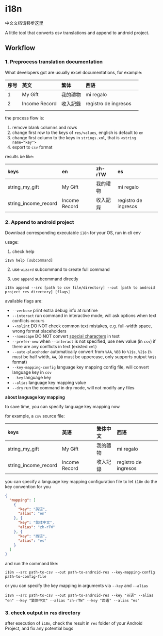 # i18n

中文文档请移步[这里](./README_CH.md)

A little tool that converts csv translations and append to android project.

## Workflow

### 1. Preprocess translation documentation

What developers got are usually excel documentations, for example:

|序号|英文|繁体|西语||
|:---|:---|:---|:---|:---|
|1|My Gift|我的禮物|mi regalo||
|2|Income Record|收入記錄|registro de ingresos||
||||

the process flow is:

1. remove blank columns and rows
2. change first row to the keys of `res/values`, english is default to `en`
3. change first column to the keys in `strings.xml`, that is `<string name="key">`
4. export to `csv` format

results be like:

|keys|en|zh-rTW|es|
|:---|:---|:---|:---|
|string_my_gift|My Gift|我的禮物|mi regalo|
|string_income_record|Income Record|收入記錄|registro de ingresos|

### 2. Append to android project

Download corresponding executable `i18n` for your OS, run in cli env

usage:

1. check help

`i18n help [subcommand]`

2. use `wizard` subcommand to create full command

3. use `append` subcommand directly

`i18n append --src [path to csv file/directory] --out [path to android project res directory] [flags]`

available flags are:

* `--verbose` print extra debug info at runtime
* `--interact` run command in interactive mode, will ask options when text conflicts occurs
* `--nolint` DO NOT check common text mistakes, e.g. full-width space, wrong format placeholders
* `--noescape` DO NOT convert [special characters](https://developer.android.com/guide/topics/resources/string-resource#FormattingAndStyling) in text
* `--prefer-new` when `--interact` is not specified, use new value (in `csv`) if there are any conflicts in text (existed `xml`)
* `--auto-placehoder` automatically convert from `%AA`, `%BB` to `%1$s`, `%2$s` (`%` must be half width, `AA`, `BB` must be uppercase, only supports output `%n$s` format)
* `--key-mapping-config` language key mapping config file, will convert language key in `csv`
* `--key` language key
* `--alias` language key mapping value
* `--dry` run the command in dry mode, will not modify any files

**about language key mapping**

to save time, you can specify language key mapping now

for example, a `csv` source file:

|keys|英语|繁体中文|西语|
|:---|:---|:---|:---|
|string_my_gift|My Gift|我的禮物|mi regalo|
|string_income_record|Income Record|收入記錄|registro de ingresos|

you can specify a language key mapping configuration file to let `i18n` do the key convention for you

```json
{
  "mapping": [
    {
      "key": "英语",
      "alias": "en"
    }, {
      "key": "繁体中文",
      "alias": "zh-rTW"
    }, {
      "key": "西语",
      "alias": "es"
    }
  ]
}
```

and run the command like:

`i18n --src path-to-csv --out path-to-android-res --key-mapping-config path-to-config-file`

or you can specify the key mapping in arguments via `--key` and `--alias`

`i18n --src path-to-csv --out path-to-android-res --key "英语" --alias "en" --key "繁体中文" --alias "zh-rTW" --key "西语" --alias "es"`

### 3. check output in `res` directory

after execution of `i18n`, check the result in `res` folder of your Android Project, and fix any potential bugs
